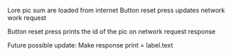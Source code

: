 Lore pic sum are loaded from internet
Button reset press updates network work request

 Button reset press prints the id of the pic on network request response

Future possible update: Make response print = label.text
